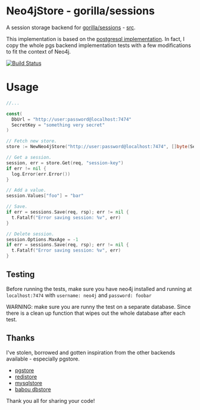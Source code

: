 # Neo4jStore - gorilla/sessions

A session storage backend for [gorilla/sessions](http://www.gorillatoolkit.org/pkg/sessions) - [src](https://github.com/gorilla/sessions).

This implementation is based on the [postgresql implementation](https://github.com/antonlindstrom/pgstore). In fact, I copy the whole pgs backend implementation tests with a few modifications to fit the context of Neo4j.

[![Build Status](https://travis-ci.org/nathandao/neo4jstore.svg?branch=master)](https://travis-ci.org/nathandao/neo4jstore)

# Usage

```go
//...

const(
  DbUrl = "http://user:password@localhost:7474"
  SecretKey = "something very secret"
)

// Fetch new store.
store := NewNeo4jStore("http://user:password@localhost:7474", []byte(SecretKey))

// Get a session.
session, err = store.Get(req, "session-key")
if err != nil {
  log.Error(err.Error())
}

// Add a value.
session.Values["foo"] = "bar"

// Save.
if err = sessions.Save(req, rsp); err != nil {
  t.Fatalf("Error saving session: %v", err)
}

// Delete session.
session.Options.MaxAge = -1
if err = sessions.Save(req, rsp); err != nil {
  t.Fatalf("Error saving session: %v", err)
}
```

## Testing

Before running the tests, make sure you have neo4j installed and running at ```localhost:7474``` with ```username: neo4j``` and ```password: foobar```

WARNING: make sure you are runny the test on a separate database. Since there is a clean up function that wipes out the whole database after each test.

## Thanks

I've stolen, borrowed and gotten inspiration from the other backends available - especially pgstore.

* [pgstore](https://github.com/antonlindstrom/pgstore)
* [redistore](https://github.com/boj/redistore)
* [mysqlstore](https://github.com/srinathgs/mysqlstore)
* [babou dbstore](https://github.com/drbawb/babou/blob/master/lib/session/dbstore.go)

Thank you all for sharing your code!

